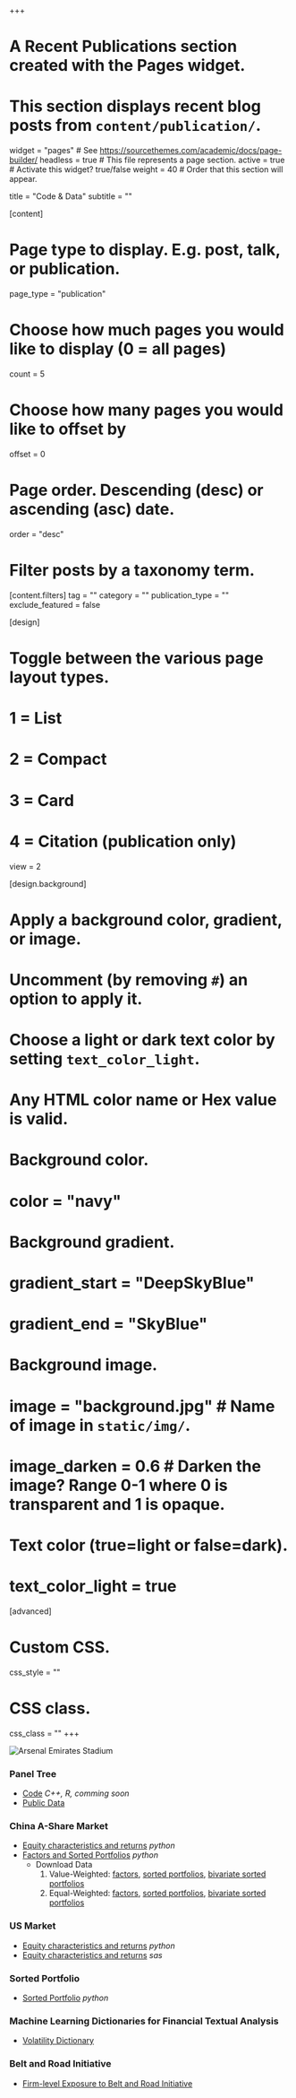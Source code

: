 +++
# A Recent Publications section created with the Pages widget.
# This section displays recent blog posts from `content/publication/`.

widget = "pages"  # See https://sourcethemes.com/academic/docs/page-builder/
headless = true  # This file represents a page section.
active = true  # Activate this widget? true/false
weight = 40  # Order that this section will appear.

title = "Code & Data"
subtitle = ""

[content]
  # Page type to display. E.g. post, talk, or publication.
  page_type = "publication"

  # Choose how much pages you would like to display (0 = all pages)
  count = 5

  # Choose how many pages you would like to offset by
  offset = 0

  # Page order. Descending (desc) or ascending (asc) date.
  order = "desc"

  # Filter posts by a taxonomy term.
  [content.filters]
    tag = ""
    category = ""
    publication_type = ""
    exclude_featured = false

[design]
  # Toggle between the various page layout types.
  #   1 = List
  #   2 = Compact
  #   3 = Card
  #   4 = Citation (publication only)
  view = 2

[design.background]
  # Apply a background color, gradient, or image.
  #   Uncomment (by removing `#`) an option to apply it.
  #   Choose a light or dark text color by setting `text_color_light`.
  #   Any HTML color name or Hex value is valid.

  # Background color.
  # color = "navy"

  # Background gradient.
  # gradient_start = "DeepSkyBlue"
  # gradient_end = "SkyBlue"

  # Background image.
  # image = "background.jpg"  # Name of image in `static/img/`.
  # image_darken = 0.6  # Darken the image? Range 0-1 where 0 is transparent and 1 is opaque.

  # Text color (true=light or false=dark).
  # text_color_light = true  

[advanced]
 # Custom CSS.
 css_style = ""

 # CSS class.
 css_class = ""
+++

<!-- {{% alert note %}}
Quickly discover relevant content by [filtering publications]({{< ref "/publication/_index.md" >}}).
{{% /alert %}} -->

<!-- ### Publication: -->

<!-- ###  Open Source Codes: -->

<!-- I own the Github team [MLFINA](https://github.com/mlfina). I also contribute to [Quantactix](https://github.com/Quantactix). -->


![Arsenal Emirates Stadium](img/arsenal.jpg)


### Panel Tree
  - [Code](https://github.com/Quantactix/TreeFactor) *C++, R, comming soon*
  - [Public Data](https://quantactix.github.io/P-Tree-Public-Data/)

### China A-Share Market
  - [Equity characteristics and returns](https://github.com/Quantactix/ChinaAShareEquityCharacteristics) *python*
  - [Factors and Sorted Portfolios](https://github.com/mlfina/China-A-Sort) *python*
    - Download Data
      1. Value-Weighted: [factors](https://github.com/mlfina/China-A-Sort/blob/main/data/output/sorted_portfolio_vw/unifactor_returns.csv), [sorted portfolios](https://github.com/mlfina/China-A-Sort/blob/main/data/output/sorted_portfolio_vw/unisort_returns.csv), [bivariate sorted portfolios](https://github.com/mlfina/China-A-Sort/blob/main/data/output/sorted_portfolio_vw/bisort_returns.csv)
      2. Equal-Weighted: [factors](https://github.com/mlfina/China-A-Sort/blob/main/data/output/sorted_portfolio_ew/unifactor_returns.csv), [sorted portfolios](https://github.com/mlfina/China-A-Sort/blob/main/data/output/sorted_portfolio_ew/unisort_returns.csv), [bivariate sorted portfolios](https://github.com/mlfina/China-A-Sort/blob/main/data/output/sorted_portfolio_ew/bisort_returns.csv)

### US Market
  - [Equity characteristics and returns](https://github.com/Feng-CityUHK/EquityCharacteristics) *python*
  - [Equity characteristics and returns](https://github.com/Feng-CityUHK/EquityCharacteristicsSAS) *sas*

### Sorted Portfolio 
  - [Sorted Portfolio](https://github.com/xinhe97/SortCS) *python*

### Machine Learning Dictionaries for Financial Textual Analysis
  - [Volatility Dictionary](https://mlfina.github.io/Volatility_Dictionary/)

### Belt and Road Initiative
  - [Firm-level Exposure to Belt and Road Initiative](https://mlfina.github.io/Belt_and_Road/)

<!-- ### In Progress: -->

<!-- - [Basis Asset](https://github.com/Feng-CityUHK/basis_asset) -->